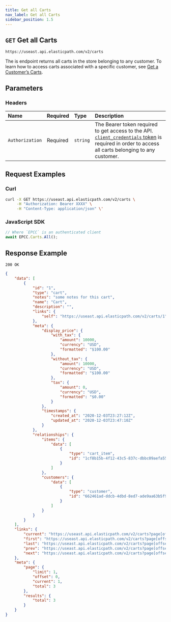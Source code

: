 ```yaml
---
title: Get all Carts
nav_label: Get all Carts
sidebar_position: 1.5
---
```


## `GET` Get all Carts

```http
https://useast.api.elasticpath.com/v2/carts
```

The is endpoint returns all carts in the store belonging to any customer. To learn how to access carts associated with a specific customer, see [Get a Customerʼs Carts](/docs/carts/customer-cart-associations/get-customer-carts).

## Parameters

### Headers

| Name            | Required | Type     | Description                          |
|:----------------|:---------|:---------|:-------------------------------------|
| `Authorization` | Required | `string` | The Bearer token required to get access to the API. [`client_credentials` token](/docs/authentication/Tokens/client-credential-token) is required in order to access all carts belonging to any customer. |

## Request Examples

### Curl

```bash
curl -X GET https://useast.api.elasticpath.com/v2/carts \
     -H "Authorization: Bearer XXXX" \
     -H "Content-Type: application/json" \'
```

### JavaScript SDK

```javascript
// Where `EPCC` is an authenticated client
await EPCC.Carts.All();
```

## Response Example

`200 OK`

```json
{
    "data": [
        {
            "id": "1",
            "type": "cart",
            "notes": "some notes for this cart",
            "name": "Cart",
            "description": "",
            "links": {
                "self": "https://useast.api.elasticpath.com/v2/carts/1"
            },
            "meta": {
                "display_price": {
                    "with_tax": {
                        "amount": 10000,
                        "currency": "USD",
                        "formatted": "$100.00"
                    },
                    "without_tax": {
                        "amount": 10000,
                        "currency": "USD",
                        "formatted": "$100.00"
                    },
                    "tax": {
                        "amount": 0,
                        "currency": "USD",
                        "formatted": "$0.00"
                    }
                },
                "timestamps": {
                    "created_at": "2020-12-03T23:27:12Z",
                    "updated_at": "2020-12-03T23:47:10Z"
                }
            },
            "relationships": {
                "items": {
                    "data": [
                        {
                            "type": "cart_item",
                            "id": "1cf8b15b-4f12-43c5-837c-dbbc09aefa55"
                        }
                    ]
                },
                "customers": {
                    "data": [
                        {
                            "type": "customer",
                            "id": "662461ad-ddcb-4dbd-8ed7-ade9aa63b5f9"
                        }
                    ]
                }
            }
        }
    ],
    "links": {
        "current": "https://useast.api.elasticpath.com/v2/carts?page[offset]=0&page[limit]=1&filter=",
        "first": "https://useast.api.elasticpath.com/v2/carts?page[offset]=0&page[limit]=1&filter=",
        "last": "https://useast.api.elasticpath.com/v2/carts?page[offset]=2&page[limit]=1&filter=",
        "prev": "https://useast.api.elasticpath.com/v2/carts?page[offset]=0&page[limit]=1&filter=",
        "next": "https://useast.api.elasticpath.com/v2/carts?page[offset]=1&page[limit]=1&filter="
    },
    "meta": {
        "page": {
            "limit": 1,
            "offset": 0,
            "current": 1,
            "total": 3
        },
        "results": {
            "total": 3
        }
    }
}
```
